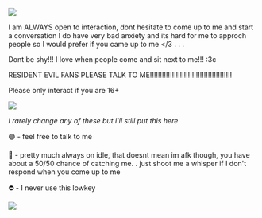 ![](https://dividers.crd.co/assets/images/gallery08/5766fe38.gif?v=05d33f91)

I am ALWAYS open to interaction, dont hesitate to come up to me and start a conversation
I do have very bad anxiety and its hard for me to approch people so I would prefer if you came up to me </3
. . .

Dont be shy!!! I love when people come and sit next to me!!! :3c 

RESIDENT EVIL FANS PLEASE TALK TO ME!!!!!!!!!!!!!!!!!!!!!!!!!!!!!!!!!!!!!!!!!

Please only interact if you are 16+


![](https://file.garden/ZdgOEpzmo3pLm1gF/RE4_Wesker.PNG.webp)


*I rarely change any of these but i'll still put this here*

🟢 - feel free to talk to me

🌙 - pretty much always on idle, that doesnt mean im afk though, you have about a 50/50 chance of catching me. . just shoot me a whisper if I don't respond when you come up to me

⛔ - I never use this lowkey

![](https://dividers.crd.co/assets/images/gallery08/5766fe38.gif?v=05d33f91)
